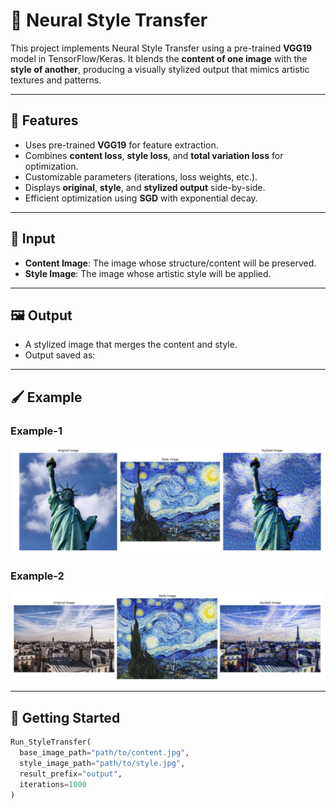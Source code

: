 # 🎨 Neural Style Transfer 

This project implements Neural Style Transfer using a pre-trained **VGG19** model in TensorFlow/Keras. It blends the **content of one image** with the **style of another**, producing a visually stylized output that mimics artistic textures and patterns.

---

## 🧠 Features

- Uses pre-trained **VGG19** for feature extraction.
- Combines **content loss**, **style loss**, and **total variation loss** for optimization.
- Customizable parameters (iterations, loss weights, etc.).
- Displays **original**, **style**, and **stylized output** side-by-side.
- Efficient optimization using **SGD** with exponential decay.

---

## 📁 Input

- **Content Image**: The image whose structure/content will be preserved.
- **Style Image**: The image whose artistic style will be applied.

---

## 🖼️ Output

- A stylized image that merges the content and style.
- Output saved as:  

---


## 🖌️ Example

### Example-1 
![Example-1](./resources/Output/Generated%20Image-1.png)

### Example-2 
![Example-2](./resources/Output/Generated%20Image-2.png)

---

## 🚀 Getting Started

```python
Run_StyleTransfer(
  base_image_path="path/to/content.jpg",
  style_image_path="path/to/style.jpg",
  result_prefix="output",
  iterations=1000
)


